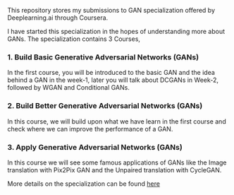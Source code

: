 This repository stores my submissions to GAN specialization offered by Deeplearning.ai through Coursera. 

I have started this specialization in the hopes of understanding more about GANs. The specialization contains 3 Courses,

### 1. Build Basic Generative Adversarial Networks (GANs)
In the first course, you will be introduced to the basic GAN and the idea behind a GAN in the week-1, later you will talk about DCGANs in Week-2, followed by WGAN and Conditional GANs.

### 2. Build Better Generative Adversarial Networks (GANs)
In this course, we will build upon what we have learn in the first course and check where we can improve the performance of a GAN. 

### 3. Apply Generative Adversarial Networks (GANs)
In this course we will see some famous applications of GANs like the Image translation with Pix2Pix GAN and the Unpaired translation with CycleGAN.

More details on the specialization can be found [here](https://www.coursera.org/specializations/generative-adversarial-networks-gans)

